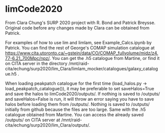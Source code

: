 # limCode2020

From Clara Chung's SURP 2020 project with R. Bond and Patrick Breysse.
Original code before any changes made by Clara can be obtained from Patrick.

For examples of how to use lim and limlam, see Example_Calcs.ipynb by Patrick. 
You can find the rest of George's COMAP simulation catalogue at https://www.cita.utoronto.ca/~gstein/data/CO/COMAP_fullvolume/midz/z4.77-6.21_700Mpc/npz/.
You can get the .h5 catalogue from Martine, or find it on CITA server in the directory /mnt/raid-cita/echung/surp2020/lim_Clara/limlam_mocker/catalogues/galaxy_catalogue.h5 .

When loading peakpatch catalogue for the first time (load_halos.py -> load_peakpatch_catalogue()), it may be preferable to set saveHalos=True and save the halos to limCode2020/outputs/. If nothing is saved to /outputs/ and saveHalos=False is run, it will throw an error saying you have to save halos before loading them from /outputs/. Nothing is saved to /outputs/ initially from github because the files are too large. Same with the .h5 catalogue obtained from Martine. You can access the already saved /outputs/ on CITA server at /mnt/raid-cita/echung/surp2020/lim_Clara/outputs/.
